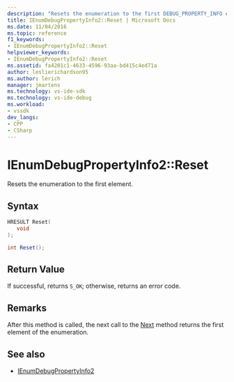 ```yaml
---
description: "Resets the enumeration to the first DEBUG_PROPERTY_INFO element."
title: IEnumDebugPropertyInfo2::Reset | Microsoft Docs
ms.date: 11/04/2016
ms.topic: reference
f1_keywords:
- IEnumDebugPropertyInfo2::Reset
helpviewer_keywords:
- IEnumDebugPropertyInfo2::Reset
ms.assetid: fa4201c1-4633-4596-93aa-bd415c4ed71a
author: leslierichardson95
ms.author: lerich
manager: jmartens
ms.technology: vs-ide-sdk
ms.technology: vs-ide-debug
ms.workload:
- vssdk
dev_langs:
- CPP
- CSharp
---
```

# IEnumDebugPropertyInfo2::Reset
Resets the enumeration to the first element.

## Syntax

```cpp
HRESULT Reset(
   void
);
```

```csharp
int Reset();
```

## Return Value
 If successful, returns `S_OK`; otherwise, returns an error code.

## Remarks
 After this method is called, the next call to the [Next](../../../extensibility/debugger/reference/ienumdebugpropertyinfo2-next.md) method returns the first element of the enumeration.

## See also
- [IEnumDebugPropertyInfo2](../../../extensibility/debugger/reference/ienumdebugpropertyinfo2.md)
